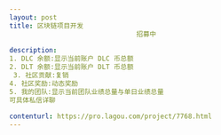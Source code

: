 ```yaml
---                
layout: post       
title: 区块链项目开发
                                招募中
           
description: 
1. DLC 余额:显示当前账户 DLC 币总额 
2. DLT 余额:显示当前账户 DLT 币总额
 3. 社区贡献:复销
4. 社区奖励:动态奖励
5. 我的团队:显示当前团队业绩总量与单日业绩总量
可具体私信详聊
     
contenturl: https://pro.lagou.com/project/7768.html      
---                 
```

